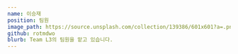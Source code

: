 ```yaml
---
name: 이승재
position: 팀원
image_path: https://source.unsplash.com/collection/139386/601x601?a=.png
github: rotmdwo
blurb: Team L3의 팀원을 맡고 있습니다.
---
```

